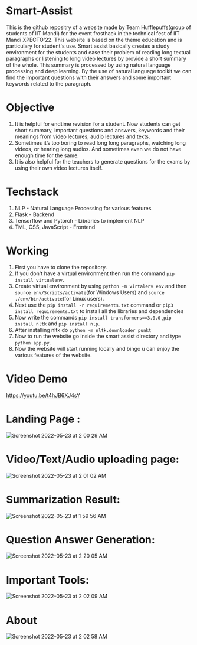 
# Smart-Assist
This is the github repositry of a website made by Team Hufflepuffs(group of students of IIT Mandi) for the event frosthack in the technical fest of IIT Mandi XPECTO'22.
This website is based on the theme education and is particulary for student's use.
Smart assist basically creates a study environment for the students and ease their problem of reading long textual paragraphs or listening to long video lectures by provide a short summary of the whole.
This summary is processed by using natural language processing and deep learning. By the use of natural language toolkit we can find the important questions with their answers and some important keywords related to the paragraph.

# Objective
1. It is helpful for endtime revision for a student. Now students can get short summary, important questions and answers, keywords and their meanings from
   video lectures, audio lectures and texts.
2. Sometimes it’s too boring to read long long paragraphs, watching long videos, or hearing long audios. And sometimes even we do not have enough time for      the same.
3. It is also helpful for the teachers to generate questions for the exams by using their own video lectures itself.

# Techstack
1. NLP - Natural Language Processing for various features
2. Flask - Backend
3. Tensorflow and Pytorch - Libraries to implement NLP
4. TML, CSS, JavaScript - Frontend

# Working
1. First you have to clone the repository.
2. If you don't have a virtual environment then run the command `pip install virtualenv`.
3. Create virtual environment by using `python -m virtalenv env` and then `source env/Scripts/activate`(for Windows Users) and `source ./env/bin/activate`(for Linux users).
4. Next use the `pip install -r requirements.txt` command or `pip3 install requirements.txt` to install all the libraries and dependencies
5. Now write the commands `pip install transformers==3.0.0` ,`pip install nltk` and `pip install nlp`.
6. After installing nltk do `python -m nltk.downloader punkt`
7. Now to run the website go inside the smart assist directory and type `python app.py`.
8. Now the website will start running locally and bingo u can enjoy the various features of the website.

# Video Demo
https://youtu.be/t4hJB6XJ4sY

# Landing Page :
![Screenshot 2022-05-23 at 2 00 29 AM](https://user-images.githubusercontent.com/79039452/169714623-b1be991f-6bbd-4216-b599-88567106d37d.png)
# Video/Text/Audio uploading page:
![Screenshot 2022-05-23 at 2 01 02 AM](https://user-images.githubusercontent.com/79039452/169714646-c5fd62c2-47ab-4261-bd9a-07a34be6ee3d.png)
# Summarization Result:
![Screenshot 2022-05-23 at 1 59 56 AM](https://user-images.githubusercontent.com/79039452/169714606-77cc344d-7651-4502-af7d-0b5e5bb0c97e.png)
# Question Answer Generation:
![Screenshot 2022-05-23 at 2 20 05 AM](https://user-images.githubusercontent.com/79039452/169715275-8cffede3-4d8f-4f0d-bb99-ed1e3897f1fe.png)
# Important Tools:
![Screenshot 2022-05-23 at 2 02 09 AM](https://user-images.githubusercontent.com/79039452/169714676-15c67781-a97e-4a7e-866a-92748615fea9.png)
# About
![Screenshot 2022-05-23 at 2 02 58 AM](https://user-images.githubusercontent.com/79039452/169714704-547ddf49-673e-46fc-b519-3814ff15a4f9.png)
